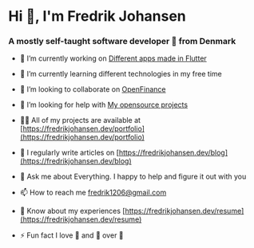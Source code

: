 # Hi 👋, I'm Fredrik Johansen
### A mostly self-taught software developer 🚀 from Denmark

- 🔭 I’m currently working on [Different apps made in Flutter](https://github.com/H-C-Orsted-Gym/Flutter-Breathalyzer)

- 🌱 I’m currently learning different technologies in my free time

- 👯 I’m looking to collaborate on [OpenFinance](https://github.com/fredrikj31/OpenFinance)

- 🤝 I’m looking for help with [My opensource projects](https://github.com/fredrikj31/OpenFinance)

- 👨‍💻 All of my projects are available at [https://fredrikjohansen.dev/portfolio](https://fredrikjohansen.dev/portfolio)

- 📝 I regularly write articles on [https://fredrikjohansen.dev/blog](https://fredrikjohansen.dev/blog)

- 💬 Ask me about Everything. I happy to help and figure it out with you

- 📫 How to reach me fredrik1206@gmail.com

- 📄 Know about my experiences [https://fredrikjohansen.dev/resume](https://fredrikjohansen.dev/resume)

- ⚡ Fun fact I love 🍣 and 🍔 over 🍕
